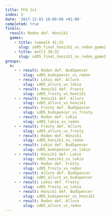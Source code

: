 ```yaml
---
title: FFA 1v1
index: 5
date: '2017-12-03 18:00:00 +01:00'
completed: true
finals:
  result: Redon def. Honzik1
  games:
    - title: tumwalk 41:25
      slug: sd05_final_honzik1_vs_redon_game1
    - title: metl2 38:32
      slug: sd05_final_honzik1_vs_redon_game2
groups:
  a:
    - - result: Redon def. BudSpencer
        slug: sd05_budspencer_vs_redon
      - result: Lokio def. Alluro
        slug: sd05_alluro_vs_lokio
      - result: Honzik1 def. Frosty
        slug: sd05_frosty_vs_honzik1
    - - result: Honzik1 def. Alluro
        slug: sd05_alluro_vs_honzik1
      - result: Frosty def. BudSpencer
        slug: sd05_budspencer_vs_frosty
      - result: Redon def. Lokio
        slug: sd05_lokio_vs_redon
    - - result: Frosty def. Alluro
        slug: sd05_alluro_vs_frosty
      - result: Redon def. Honzik1
        slug: sd05_honzik1_vs_redon
      - result: Lokio def. BudSpencer
        slug: sd05_budspencer_vs_lokio
    - - result: Honzik1 def. Lokio
        slug: sd05_honzik1_vs_lokio
      - result: Redon def. Frosty
        slug: sd05_frosty_vs_redon
      - result: Alluro def. BudSpencer
        slug: sd05_alluro_vs_budspencer
    - - result: Lokio def. Frosty
        slug: sd05_frosty_vs_lokio
      - result: Honzik1 def. BudSpencer
        slug: sd05_budspencer_vs_honzik1
      - result: Redon def. Alluro
        slug: sd05_alluro_vs_redon
---
```


